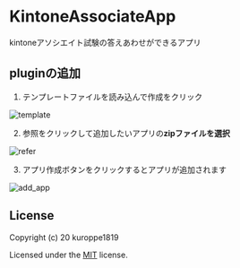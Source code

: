 # KintoneAssociateApp
kintoneアソシエイト試験の答えあわせができるアプリ

## pluginの追加
1. テンプレートファイルを読み込んで作成をクリック

![template](https://user-images.githubusercontent.com/17245737/59142581-7be65500-89fb-11e9-94f3-a5b454fdb75f.png)

2. 参照をクリックして追加したいアプリの**zipファイルを選択**

![refer](https://user-images.githubusercontent.com/17245737/59142567-4fcad400-89fb-11e9-88b5-598729802473.png)

3. アプリ作成ボタンをクリックするとアプリが追加されます

![add_app](https://user-images.githubusercontent.com/17245737/59142709-fc598580-89fc-11e9-820a-d9bf0f497ee5.png)

## License
Copyright (c) 20 kuroppe1819

Licensed under the <a href="LICENSE">MIT</a> license.
